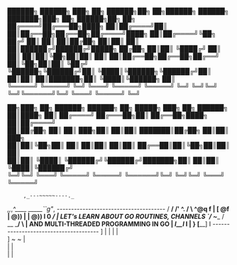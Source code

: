 

 ██████╗ ██████╗ ███╗   ██╗ ██████╗██╗   ██╗██████╗ ██████╗ ███████╗███╗   ██╗ ██████╗██╗   ██╗
██╔════╝██╔═══██╗████╗  ██║██╔════╝██║   ██║██╔══██╗██╔══██╗██╔════╝████╗  ██║██╔════╝╚██╗ ██╔╝
██║     ██║   ██║██╔██╗ ██║██║     ██║   ██║██████╔╝██████╔╝█████╗  ██╔██╗ ██║██║      ╚████╔╝ 
██║     ██║   ██║██║╚██╗██║██║     ██║   ██║██╔══██╗██╔══██╗██╔══╝  ██║╚██╗██║██║       ╚██╔╝  
╚██████╗╚██████╔╝██║ ╚████║╚██████╗╚██████╔╝██║  ██║██║  ██║███████╗██║ ╚████║╚██████╗   ██║   
 ╚═════╝ ╚═════╝ ╚═╝  ╚═══╝ ╚═════╝ ╚═════╝ ╚═╝  ╚═╝╚═╝  ╚═╝╚══════╝╚═╝  ╚═══╝ ╚═════╝   ╚═╝   
                                                                                               
██╗███╗   ██╗     ██████╗  ██████╗ ██╗      █████╗ ███╗   ██╗ ██████╗                          
██║████╗  ██║    ██╔════╝ ██╔═══██╗██║     ██╔══██╗████╗  ██║██╔════╝                          
██║██╔██╗ ██║    ██║  ███╗██║   ██║██║     ███████║██╔██╗ ██║██║  ███╗                         
██║██║╚██╗██║    ██║   ██║██║   ██║██║     ██╔══██║██║╚██╗██║██║   ██║                         
██║██║ ╚████║    ╚██████╔╝╚██████╔╝███████╗██║  ██║██║ ╚████║╚██████╔╝                         
╚═╝╚═╝  ╚═══╝     ╚═════╝  ╚═════╝ ╚══════╝╚═╝  ╚═╝╚═╝  ╚═══╝ ╚═════╝                          
                                                                                               
         ,_---~~~~~----._         
  _,,_,*^____      _____``*g*\"*,   --------------------------------------
 / __/ /'     ^.  /      \ ^@q   f  | 
[  @f | @))    |  | @))   l  0 _/   | LET's LEARN ABOUT GO ROUTINES, CHANNELS 
 \`/   \~____ / __ \_____/    \     | AND MULTI-THREADED PROGRAMMING IN GO
  |           _l__l_           I    |
  }          [______]           I   --------------------------------------
  ]            | | |            |  
  ]             ~ ~             |  
  |                            |   
   |                           |   
